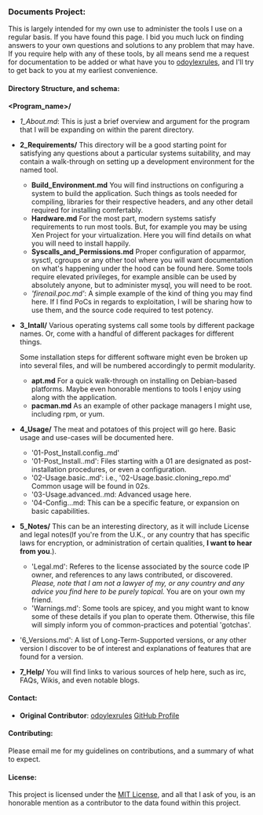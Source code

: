 ### Documents Project:
This is largely intended for my own use to administer the tools I use on a 
regular basis. If you have found this page. I bid you much luck on finding 
answers to your own questions and solutions to any problem that may have. 
If you require help with any of these tools, by all means send me a 
request for documentation to be added or what have you to [odoylexrules](mailto:mintopintohintodoo@gmail.com), 
and I'll try to get back to you at my earliest convenience.

#### Directory Structure, and schema:
**<Program_name>/**
- *1_About.md*: This is just a brief overview and argument for the 
program that I will be expanding on within the parent directory.
- **2_Requirements/**
  This directory will be a good starting point for satisfying any 
  questions about a particular systems suitability, and may contain 
  a walk-through on setting up a development environment for the named tool.
  - **Build_Environment.md**
    You will find instructions on configuring a system to build the 
    application. Such things as tools needed for compiling, libraries for
    their respective headers, and any other detail required for installing 
    comfertably.
  - **Hardware.md**
    For the most part, modern systems satisfy requirements to run most tools. 
    But, for example you may be using Xen Project for your virtualization. 
    Here you will find details on what you will need to install happily.
  - **Syscalls_and_Permissions.md**
    Proper configuration of apparmor, sysctl, cgroups or any other tool 
    where you will want documentation on what's happening under the hood 
    can be found here. Some tools require elevated privileges, for example 
    ansible can be used by absolutely anyone, but to administer mysql, you 
    will need to be root.
  - *'firenail.poc.md'*: A simple example of the kind of thing you may find 
    here. If I find PoCs in regards to exploitation, I will be sharing how 
    to use them, and the source code required to test potency.
- **3_Intall/**
  Various operating systems call some tools by different package names. Or, 
  come with a handful of different packages for different things.

  Some installation steps for different software might even be broken up 
  into several files, and will be numbered accordingly to permit modularity.
  - **apt.md**
  For a quick walk-through on installing on Debian-based platforms. Maybe
  even honorable mentions to tools I enjoy using along with the application.
  - **pacman.md**
  As an example of other package managers I might use, including rpm, or yum.
- **4_Usage/**
  The meat and potatoes of this project will go here. Basic usage and use-cases 
  will be documented here.
  - '01-Post_Install.config.*<brief description>*.md'
  - '01-Post_Install.*<brief description>*.md': Files starting with a 01 are 
    designated as post-installation procedures, or even a configuration.
  - '02-Usage.basic.*<brief description>*.md': i.e.,
    '02-Usage.basic.cloning_repo.md' Common usage will be found in 02s.
  - '03-Usage.advanced.*<brief description>*.md: Advanced usage here.
  - '04-Config.*<use case>*.*<description>*.md: This can be a specific 
    feature, or expansion on basic capabilities.
- **5_Notes/**
  This can be an interesting directory, as it will include License and 
  legal notes(If you're from the U.K., or any country that has specific 
  laws for encryption, or administration of certain qualities, **I want 
  to hear from you**.).
  - 'Legal.md': Referes to the license associated by the source code IP 
    owner, and references to any laws contributed, or discovered. *Please, 
    note that I am not a lawyer of my, or any country and any advice you 
    find here to be purely topical.* You are on your own my friend.
  - 'Warnings.md': Some tools are spicey, and you might want to know 
    some of these details if you plan to operate them. Otherwise, 
    this file will simply inform you of common-practices and 
    potential 'gotchas'.
- '6_Versions.md': A list of Long-Term-Supported versions, or any other 
  version I discover to be of interest and explanations of features 
  that are found for a version.
- **7_Help/**
  You will find links to various sources of help here, such as irc, FAQs, 
  Wikis, and even notable blogs.

#### Contact:
 - **Original Contributor**: [odoylexrules](mailto:mintopintohintodoo@gmailcom)
  [GitHub Profile](https://github.com/odoylexrules)

#### Contributing:
Please email me for my guidelines on contributions, and a summary of what 
to expect.

#### License:
This project is licensed under the [MIT License](https://en.wikipedia.org/wiki/MIT_License), 
and all that I ask of you, is an honorable mention as a contributor to 
the data found within this project.
